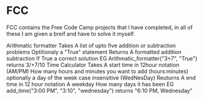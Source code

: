 # FCC
FCC contains the Free Code Camp projects that I have completed, in all of these I am given a breif and have to solve it myself.

Arithmatic formatter 
  Takes 
     A list of upto five addition or subtraction problems 
     Optitionaly a "True" statement
  Returns 
     A formatted addition subtraction 
     If True a correct solution
   EG
      Arithmatic_formatter("3+7", "True")   returns 3/+7/10
 Time Calculator
  Takes 
     A start time in 12hour notation (AM/PM)
     How many hours and minutes you want to add (hours:minutes)
     optionally a day of the week case insensitive (WedNesDay)
   Reuturns 
      A end time in 12 hour notation
      A weekday
      How many days it has been 
    EG
      add_time("3:00 PM", "3:10", "wednesday") returns "6:10 PM, Wednesday"
